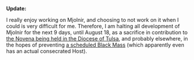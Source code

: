 **Update:**

I really enjoy working on Mjolnir, and choosing to not work on it when I could is very difficult for me. Therefore, I am halting all development of Mjolnir for the next 9 days, until August 18, as a sacrifice in contribution to [the Novena being held in the Diocese of Tulsa](http://cnsnews.com/sites/default/files/documents/Bp%20Slattery%20Letter.pdf), and probably elsewhere, in the hopes of preventing [a scheduled Black Mass](http://oklahomacity.eventful.com/events/black-mass-oklahoma-/E0-001-070800137-7) (which apparently even has an actual consecrated Host).
